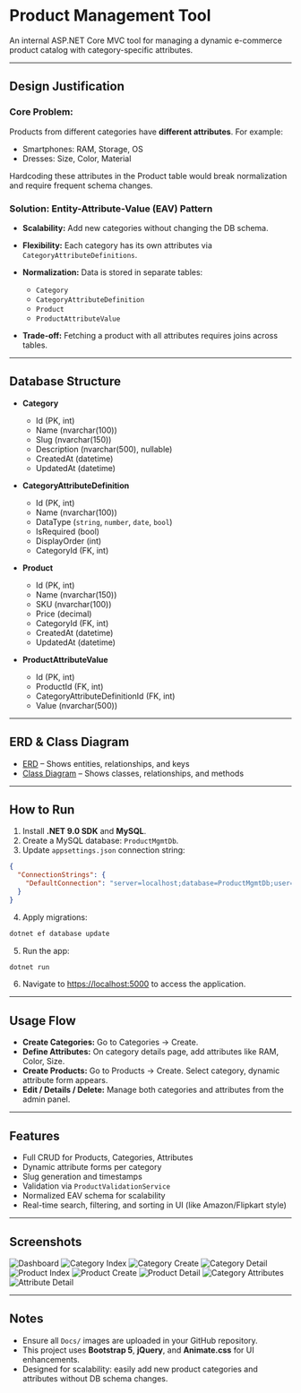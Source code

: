 # Product Management Tool

An internal ASP.NET Core MVC tool for managing a dynamic e-commerce product catalog with category-specific attributes.

---

## Design Justification

### Core Problem:

Products from different categories have **different attributes**. For example:

* Smartphones: RAM, Storage, OS
* Dresses: Size, Color, Material

Hardcoding these attributes in the Product table would break normalization and require frequent schema changes.

### Solution: **Entity-Attribute-Value (EAV) Pattern**

* **Scalability:** Add new categories without changing the DB schema.
* **Flexibility:** Each category has its own attributes via `CategoryAttributeDefinitions`.
* **Normalization:** Data is stored in separate tables:

  * `Category`
  * `CategoryAttributeDefinition`
  * `Product`
  * `ProductAttributeValue`
* **Trade-off:** Fetching a product with all attributes requires joins across tables.

---

## Database Structure

* **Category**

  * Id (PK, int)
  * Name (nvarchar(100))
  * Slug (nvarchar(150))
  * Description (nvarchar(500), nullable)
  * CreatedAt (datetime)
  * UpdatedAt (datetime)

* **CategoryAttributeDefinition**

  * Id (PK, int)
  * Name (nvarchar(100))
  * DataType (`string`, `number`, `date`, `bool`)
  * IsRequired (bool)
  * DisplayOrder (int)
  * CategoryId (FK, int)

* **Product**

  * Id (PK, int)
  * Name (nvarchar(150))
  * SKU (nvarchar(100))
  * Price (decimal)
  * CategoryId (FK, int)
  * CreatedAt (datetime)
  * UpdatedAt (datetime)

* **ProductAttributeValue**

  * Id (PK, int)
  * ProductId (FK, int)
  * CategoryAttributeDefinitionId (FK, int)
  * Value (nvarchar(500))

---

## ERD & Class Diagram

* [ERD](Docs/ERD.png) – Shows entities, relationships, and keys
* [Class Diagram](Docs/ClassDiagram.png) – Shows classes, relationships, and methods

---

## How to Run

1. Install **.NET 9.0 SDK** and **MySQL**.
2. Create a MySQL database: `ProductMgmtDb`.
3. Update `appsettings.json` connection string:

```json
{
  "ConnectionStrings": {
    "DefaultConnection": "server=localhost;database=ProductMgmtDb;user=root;password=YourPassword"
  }
}
```

4. Apply migrations:

```bash
dotnet ef database update
```

5. Run the app:

```bash
dotnet run
```

6. Navigate to [https://localhost:5000](https://localhost:5000) to access the application.

---

## Usage Flow

* **Create Categories:** Go to Categories → Create.
* **Define Attributes:** On category details page, add attributes like RAM, Color, Size.
* **Create Products:** Go to Products → Create. Select category, dynamic attribute form appears.
* **Edit / Details / Delete:** Manage both categories and attributes from the admin panel.

---

## Features

* Full CRUD for Products, Categories, Attributes
* Dynamic attribute forms per category
* Slug generation and timestamps
* Validation via `ProductValidationService`
* Normalized EAV schema for scalability
* Real-time search, filtering, and sorting in UI (like Amazon/Flipkart style)

---

## Screenshots

![Dashboard](Docs/dashboard.png)
![Category Index](Docs/category-index.png)
![Category Create](Docs/category-creation.png)
![Category Detail](Docs/category-details.png)
![Product Index](Docs/product-index.png)
![Product Create](Docs/product-creation.png)
![Product Detail](Docs/product-details.png)
![Category Attributes](Docs/attribute-index.png)
![Attribute Detail](Docs/attribute-details.png)

---

## Notes

* Ensure all `Docs/` images are uploaded in your GitHub repository.
* This project uses **Bootstrap 5**, **jQuery**, and **Animate.css** for UI enhancements.
* Designed for scalability: easily add new product categories and attributes without DB schema changes.
